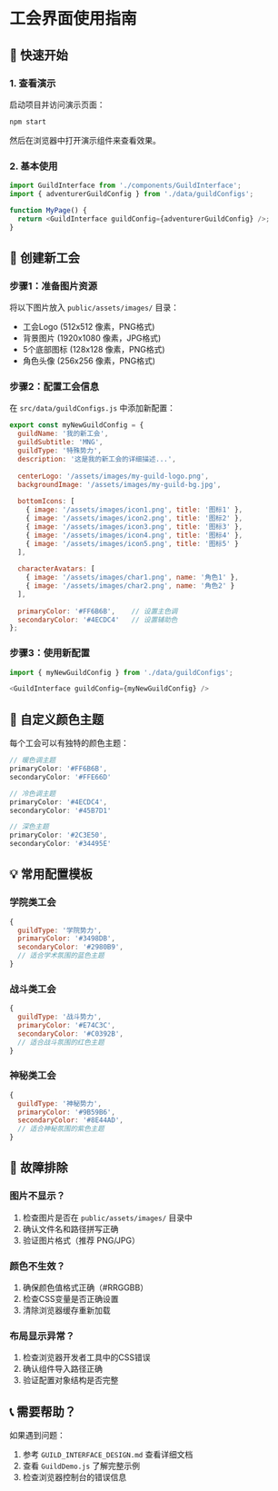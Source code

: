 # 工会界面使用指南

## 🚀 快速开始

### 1. 查看演示
启动项目并访问演示页面：
```bash
npm start
```
然后在浏览器中打开演示组件来查看效果。

### 2. 基本使用
```javascript
import GuildInterface from './components/GuildInterface';
import { adventurerGuildConfig } from './data/guildConfigs';

function MyPage() {
  return <GuildInterface guildConfig={adventurerGuildConfig} />;
}
```

## 📝 创建新工会

### 步骤1：准备图片资源
将以下图片放入 `public/assets/images/` 目录：
- 工会Logo (512x512 像素，PNG格式)
- 背景图片 (1920x1080 像素，JPG格式)  
- 5个底部图标 (128x128 像素，PNG格式)
- 角色头像 (256x256 像素，PNG格式)

### 步骤2：配置工会信息
在 `src/data/guildConfigs.js` 中添加新配置：

```javascript
export const myNewGuildConfig = {
  guildName: '我的新工会',
  guildSubtitle: 'MNG',
  guildType: '特殊势力',
  description: '这是我的新工会的详细描述...',
  
  centerLogo: '/assets/images/my-guild-logo.png',
  backgroundImage: '/assets/images/my-guild-bg.jpg',
  
  bottomIcons: [
    { image: '/assets/images/icon1.png', title: '图标1' },
    { image: '/assets/images/icon2.png', title: '图标2' },
    { image: '/assets/images/icon3.png', title: '图标3' },
    { image: '/assets/images/icon4.png', title: '图标4' },
    { image: '/assets/images/icon5.png', title: '图标5' }
  ],
  
  characterAvatars: [
    { image: '/assets/images/char1.png', name: '角色1' },
    { image: '/assets/images/char2.png', name: '角色2' }
  ],
  
  primaryColor: '#FF6B6B',    // 设置主色调
  secondaryColor: '#4ECDC4'   // 设置辅助色
};
```

### 步骤3：使用新配置
```javascript
import { myNewGuildConfig } from './data/guildConfigs';

<GuildInterface guildConfig={myNewGuildConfig} />
```

## 🎨 自定义颜色主题

每个工会可以有独特的颜色主题：

```javascript
// 暖色调主题
primaryColor: '#FF6B6B',
secondaryColor: '#FFE66D'

// 冷色调主题  
primaryColor: '#4ECDC4',
secondaryColor: '#45B7D1'

// 深色主题
primaryColor: '#2C3E50',
secondaryColor: '#34495E'
```

## 💡 常用配置模板

### 学院类工会
```javascript
{
  guildType: '学院势力',
  primaryColor: '#3498DB',
  secondaryColor: '#2980B9',
  // 适合学术氛围的蓝色主题
}
```

### 战斗类工会
```javascript
{
  guildType: '战斗势力', 
  primaryColor: '#E74C3C',
  secondaryColor: '#C0392B',
  // 适合战斗氛围的红色主题
}
```

### 神秘类工会
```javascript
{
  guildType: '神秘势力',
  primaryColor: '#9B59B6', 
  secondaryColor: '#8E44AD',
  // 适合神秘氛围的紫色主题
}
```

## 🔧 故障排除

### 图片不显示？
1. 检查图片是否在 `public/assets/images/` 目录中
2. 确认文件名和路径拼写正确
3. 验证图片格式（推荐 PNG/JPG）

### 颜色不生效？
1. 确保颜色值格式正确（#RRGGBB）
2. 检查CSS变量是否正确设置
3. 清除浏览器缓存重新加载

### 布局显示异常？
1. 检查浏览器开发者工具中的CSS错误
2. 确认组件导入路径正确
3. 验证配置对象结构是否完整

## 📞 需要帮助？

如果遇到问题：
1. 参考 `GUILD_INTERFACE_DESIGN.md` 查看详细文档
2. 查看 `GuildDemo.js` 了解完整示例
3. 检查浏览器控制台的错误信息 